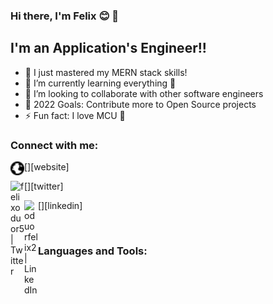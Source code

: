 
### Hi there, I'm Felix  :blush: 👋


## I'm an Application's Engineer!!

- 🔭 I just mastered my MERN stack skills!
- 🌱 I’m currently learning everything 🤣
- 👯 I’m looking to collaborate with other software engineers
- 🥅 2022 Goals: Contribute more to Open Source projects
- ⚡ Fun fact: I love MCU 🤣


### Connect with me:

[<img align="left" alt="felix-oduor.web.app" width="22px" src="https://raw.githubusercontent.com/iconic/open-iconic/master/svg/globe.svg" />][website]

[<img align="left" alt="felixoduor5 | Twitter" width="22px" src="https://cdn.jsdelivr.net/npm/simple-icons@v3/icons/twitter.svg" />][twitter]

[<img align="left" alt="oduorfelix2 | LinkedIn" width="22px" src="https://cdn.jsdelivr.net/npm/simple-icons@v3/icons/linkedin.svg" />][linkedin]

<br />

### Languages and Tools:


